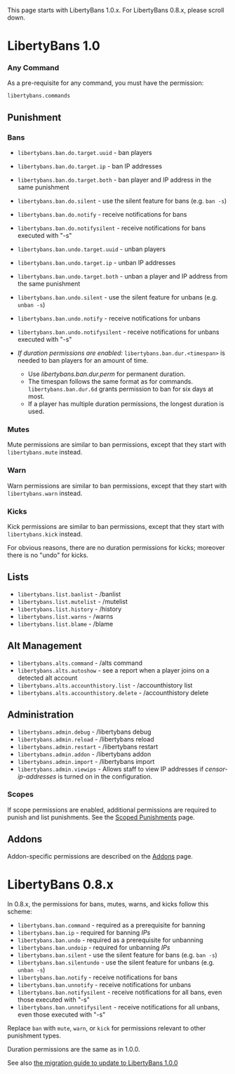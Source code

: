 This page starts with LibertyBans 1.0.x. For LibertyBans 0.8.x, please scroll down.

# LibertyBans 1.0

### Any Command ###

As a pre-requisite for any command, you must have the permission:

`libertybans.commands`

## Punishment ##

### Bans ###

* `libertybans.ban.do.target.uuid` - ban players
* `libertybans.ban.do.target.ip` - ban IP addresses
* `libertybans.ban.do.target.both` - ban player and IP address in the same punishment
* `libertybans.ban.do.silent` - use the silent feature for bans (e.g. `ban -s`)
* `libertybans.ban.do.notify` - receive notifications for bans
* `libertybans.ban.do.notifysilent` - receive notifications for bans executed with "-s"
* `libertybans.ban.undo.target.uuid` - unban players
* `libertybans.ban.undo.target.ip` - unban IP addresses
* `libertybans.ban.undo.target.both` - unban a player and IP address from the same punishment
* `libertybans.ban.undo.silent` - use the silent feature for unbans (e.g. `unban -s`)
* `libertybans.ban.undo.notify` - receive notifications for unbans
* `libertybans.ban.undo.notifysilent` - receive notifications for unbans executed with "-s"

* *If duration permissions are enabled:* `libertybans.ban.dur.<timespan>` is needed to ban players for an amount of time.
  * Use _libertybans.ban.dur.perm_ for permanent duration.
  * The timespan follows the same format as for commands. `libertybans.ban.dur.6d` grants permission to ban for six days at most.
  * If a player has multiple duration permissions, the longest duration is used.

### Mutes ###

Mute permissions are similar to ban permissions, except that they start with `libertybans.mute` instead.

### Warn ###

Warn permissions are similar to ban permissions, except that they start with `libertybans.warn` instead.

### Kicks ###

Kick permissions are similar to ban permissions, except that they start with `libertybans.kick` instead.

For obvious reasons, there are no duration permissions for kicks; moreover there is no "undo" for kicks.

## Lists

* `libertybans.list.banlist` - /banlist
* `libertybans.list.mutelist` - /mutelist
* `libertybans.list.history` - /history
* `libertybans.list.warns` - /warns
* `libertybans.list.blame` - /blame

## Alt Management

* `libertybans.alts.command` - /alts command
* `libertybans.alts.autoshow` - see a report when a player joins on a detected alt account
* `libertybans.alts.accounthistory.list` - /accounthistory list
* `libertybans.alts.accounthistory.delete` - /accounthistory delete

## Administration

* `libertybans.admin.debug` - /libertybans debug
* `libertybans.admin.reload` - /libertybans reload
* `libertybans.admin.restart` - /libertybans restart
* `libertybans.admin.addon` - /libertybans addon
* `libertybans.admin.import` - /libertybans import
* `libertybans.admin.viewips` - Allows staff to view IP addresses if *censor-ip-addresses* is turned on in the configuration.

### Scopes

If scope permissions are enabled, additional permissions are required to punish and list punishments. See the [Scoped Punishments](Scoped-Punishments.md) page.

## Addons

Addon-specific permissions are described on the [Addons](Addons) page.

# LibertyBans 0.8.x

In 0.8.x, the permissions for bans, mutes, warns, and kicks follow this scheme:

* `libertybans.ban.command` - required as a prerequisite for banning
* `libertybans.ban.ip` - required for banning _IPs_
* `libertybans.ban.undo` - required as a prerequisite for unbanning
* `libertybans.ban.undoip` - required for unbanning _IPs_
* `libertybans.ban.silent` - use the silent feature for bans (e.g. `ban -s`)
* `libertybans.ban.silentundo` - use the silent feature for unbans (e.g. `unban -s`)
* `libertybans.ban.notify` - receive notifications for bans
* `libertybans.ban.unnotify` - receive notifications for unbans
* `libertybans.ban.notifysilent` - receive notifications for all bans, even those executed with "-s"
* `libertybans.ban.unnotifysilent` - receive notifications for all unbans, even those executed with "-s"

Replace `ban` with `mute`, `warn`, or `kick` for permissions relevant to other punishment types.

Duration permissions are the same as in 1.0.0.

See also [the migration guide to update to LibertyBans 1.0.0](Upgrading-to-LibertyBans-1.0.0-from-0.8.x)
